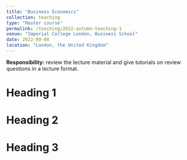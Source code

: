 ```yaml
---
title: "Business Economics"
collection: teaching
type: "Master course"
permalink: /teaching/2022-autumn-teaching-1
venue: "Imperial College London, Business School"
date: 2022-09-08
location: "London, the United Kingdom"
---
```


**Responsibility:** review the lecture material and give tutorials on review questions in a lecture format.

Heading 1
======

Heading 2
======

Heading 3
======